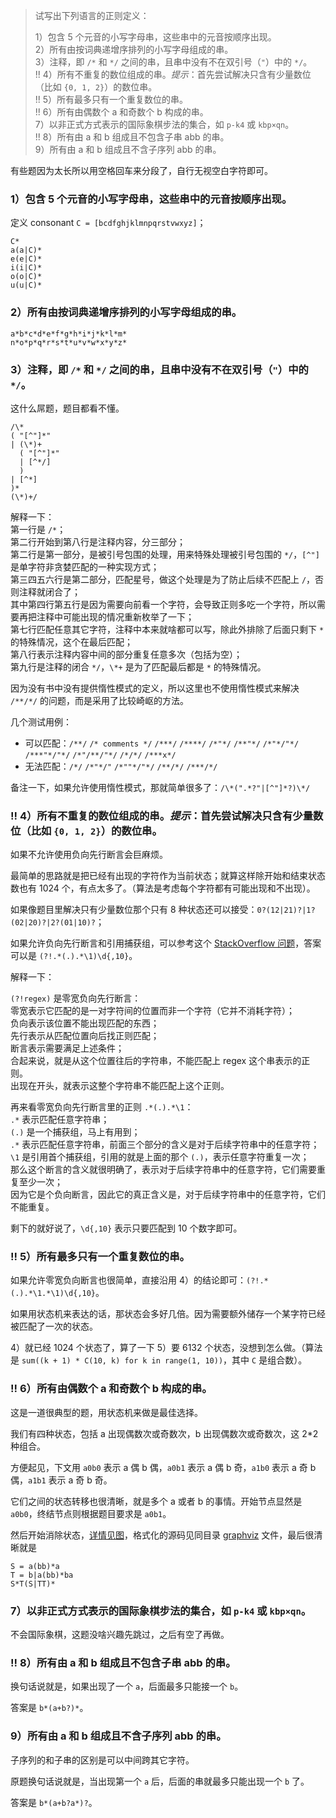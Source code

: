 > 试写出下列语言的正则定义：
>
> 1）包含 5 个元音的小写字母串，这些串中的元音按顺序出现。  
> 2）所有由按词典递增序排列的小写字母组成的串。  
> 3）注释，即 `/*` 和 `*/` 之间的串，且串中没有不在双引号（`"`）中的 `*/`。  
> !! 4）所有不重复的数位组成的串。*提示*：首先尝试解决只含有少量数位（比如 `{0, 1, 2}`）的数位串。  
> !! 5）所有最多只有一个重复数位的串。  
> !! 6）所有由偶数个 a 和奇数个 b 构成的串。  
> 7）以非正式方式表示的国际象棋步法的集合，如 `p-k4` 或 `kbp×qn`。  
> !! 8）所有由 a 和 b 组成且不包含子串 abb 的串。  
> 9）所有由 a 和 b 组成且不含子序列 abb 的串。  

有些题因为太长所以用空格回车来分段了，自行无视空白字符即可。

### 1）包含 5 个元音的小写字母串，这些串中的元音按顺序出现。

定义 consonant `C = [bcdfghjklmnpqrstvwxyz]`；
```
C*
a(a|C)*
e(e|C)*
i(i|C)*
o(o|C)*
u(u|C)*
```

### 2）所有由按词典递增序排列的小写字母组成的串。
```
a*b*c*d*e*f*g*h*i*j*k*l*m*
n*o*p*q*r*s*t*u*v*w*x*y*z*
```

### 3）注释，即 `/*` 和 `*/` 之间的串，且串中没有不在双引号（`"`）中的 `*/`。

这什么屌题，题目都看不懂。

```
/\*
( "[^"]*"
| (\*)+
  ( "[^"]*"
  | [^*/]
  )
| [^*]
)*
(\*)+/
```

解释一下：  
第一行是 `/*`；  
第二行开始到第八行是注释内容，分三部分；  
第二行是第一部分，是被引号包围的处理，用来特殊处理被引号包围的 `*/`，`[^"]` 是单字符非贪婪匹配的一种实现方式；  
第三四五六行是第二部分，匹配星号，做这个处理是为了防止后续不匹配上 `/`，否则注释就闭合了；  
其中第四行第五行是因为需要向前看一个字符，会导致正则多吃一个字符，所以需要再把注释中可能出现的情况重新枚举了一下；  
第七行匹配任意其它字符，注释中本来就啥都可以写，除此外排除了后面只剩下 `*` 的特殊情况，这个在最后匹配；  
第八行表示注释内容中间的部分重复任意多次（包括为空）；  
第九行是注释的闭合 `*/`，`\*+` 是为了匹配最后都是 `*` 的特殊情况。

因为没有书中没有提供惰性模式的定义，所以这里也不使用惰性模式来解决 `/**/*/` 的问题，而是采用了比较崎岖的方法。

几个测试用例：
* 可以匹配：`/**/` `/* comments */` `/***/` `/****/` `/*"*/` `/**"*/` `/*"*/"*/` `/***"*/"*/` `/*"/**/"*/` `/*/*/` `/***x*/`
* 无法匹配：`/*/` `/*"*/"` `/*""*/"*/` `/**/*/` `/***/*/`

备注一下，如果允许使用惰性模式，那就简单很多了：`/\*(".*?"|[^"]*?)\*/`

### !! 4）所有不重复的数位组成的串。*提示*：首先尝试解决只含有少量数位（比如 `{0, 1, 2}`）的数位串。

如果不允许使用负向先行断言会巨麻烦。

最简单的思路就是把已经有出现的字符作为当前状态；就算这样除开始和结束状态数也有 1024 个，有点太多了。（算法是考虑每个字符都有可能出现和不出现）。

如果像题目里解决只有少量数位那个只有 8 种状态还可以接受：`0?(12|21)?|1?(02|20)?|2?(01|10)?`；

如果允许负向先行断言和引用捕获组，可以参考这个 [StackOverflow 问题](https://stackoverflow.com/questions/20205653/regex-to-find-numbers-with-unique-digits)，答案可以是 `(?!.*(.).*\1)\d{,10}`。

解释一下：

`(?!regex)` 是零宽负向先行断言：  
零宽表示它匹配的是一对字符间的位置而非一个字符（它并不消耗字符）；  
负向表示该位置不能出现匹配的东西；  
先行表示从匹配位置向后找正则匹配；  
断言表示需要满足上述条件；  
合起来说，就是从这个位置往后的字符串，不能匹配上 regex 这个串表示的正则。  
出现在开头，就表示这整个字符串不能匹配上这个正则。

再来看零宽负向先行断言里的正则 `.*(.).*\1`：  
`.*` 表示匹配任意字符串；  
`(.)` 是一个捕获组，马上有用到；  
`.*` 表示匹配任意字符串，前面三个部分的含义是对于后续字符串中的任意字符；  
`\1` 是引用首个捕获组，引用的就是上面的那个 `(.)`，表示任意字符重复一次；  
那么这个断言的含义就很明确了，表示对于后续字符串中的任意字符，它们需要重复至少一次；  
因为它是个负向断言，因此它的真正含义是，对于后续字符串中的任意字符，它们不能重复。

剩下的就好说了，`\d{,10}` 表示只要匹配到 10 个数字即可。

### !! 5）所有最多只有一个重复数位的串。

如果允许零宽负向断言也很简单，直接沿用 4）的结论即可：`(?!.*(.).*\1.*\1)\d{,10}`。

如果用状态机来表达的话，那状态会多好几倍。因为需要额外储存一个某字符已经被匹配了一次的状态。

4）就已经 1024 个状态了，算了一下 5）要 6132 个状态，没想到怎么做。（算法是 `sum((k + 1) * C(10, k) for k in range(1, 10))`，其中 `C` 是组合数）。

### !! 6）所有由偶数个 a 和奇数个 b 构成的串。

这是一道很典型的题，用状态机来做是最佳选择。

我们有四种状态，包括 a 出现偶数次或奇数次，b 出现偶数次或奇数次，这 2\*2 种组合。

方便起见，下文用 `a0b0` 表示 a 偶 b 偶，`a0b1` 表示 a 偶 b 奇，`a1b0` 表示 a 奇 b 偶，`a1b1` 表示 a 奇 b 奇。

它们之间的状态转移也很清晰，就是多个 a 或者 b 的事情。开始节点显然是 `a0b0`，终结节点则根据题目要求是 `a0b1`。

然后开始消除状态，[详情见图](http://magjac.com/graphviz-visual-editor/?dot=digraph%20finite_state_machine%7Bsubgraph%20cluster_origin%7Blabel%3D%22%E5%88%9D%E5%A7%8B%22%3Bnode%5Bshape%3Ddoublecircle%5D%3Borigin_a0b0%20origin_a0b1%3Bnode%5Bshape%3Dcircle%2Cnodesep%3D3%5D%3B%7Brank%3Dsame%3Borigin_a0b0%5Blabel%3Da0b0%5D%3Borigin_a1b0%5Blabel%3Da1b0%5D%3B%7D%7Brank%3Dsame%3Borigin_a0b1%5Blabel%3Da0b1%5D%3Borigin_a1b1%5Blabel%3Da1b1%5D%3B%7Dorigin_a0b0-%3Eorigin_a1b0-%3Eorigin_a0b0%5Blabel%3Da%5D%3Borigin_a0b0-%3Eorigin_a0b1-%3Eorigin_a0b0%5Blabel%3Db%5D%3Borigin_a1b1-%3Eorigin_a0b1-%3Eorigin_a1b1%5Blabel%3Da%5D%3Borigin_a1b1%3Ane-%3Eorigin_a1b0%5Blabel%3Db%5D%3Borigin_a1b0-%3Eorigin_a1b1%5Blabel%3Db%5D%3B%7Dsubgraph%20cluster_first%7Blabel%3D%22%E6%B6%88%E5%8E%BBa1b0%22%3Bnode%5Bshape%3Ddoublecircle%5D%3Bfirst_a0b0%20first_a0b1%3Bnode%5Bshape%3Dcircle%5D%3Bfirst_a0b0%5Blabel%3Da0b0%5D%3B%7Brank%3Dsame%3Bfirst_a0b1%5Blabel%3Da0b1%5D%3Bfirst_a1b1%5Blabel%3Da1b1%5D%3B%7Dfirst_a0b0-%3Efirst_a0b0%5Blabel%3Daa%5D%3Bfirst_a0b0-%3Efirst_a0b1-%3Efirst_a0b0%5Blabel%3Db%5D%3Bfirst_a1b1-%3Efirst_a0b1-%3Efirst_a1b1%5Blabel%3Da%5D%3Bfirst_a1b1-%3Efirst_a1b1%5Blabel%3Dbb%5D%3Bfirst_a0b0-%3Efirst_a1b1%5Blabel%3Dab%5D%3Bfirst_a1b1-%3Efirst_a0b0%5Blabel%3Dba%5D%3B%7Dsubgraph%20cluster_second%20%7Blabel%3D%22%E6%B6%88%E5%8E%BBa1b1%22%3Bnode%5Bshape%3Ddoublecircle%5D%3Bsecond_a0b0%20second_a0b1%3Bnode%5Bshape%3Dcircle%5D%3Bsecond_a0b0%5Blabel%3Da0b0%5D%3Bsecond_a0b1%5Blabel%3Da0b1%5D%3Bsecond_a0b0-%3Esecond_a0b0%5Blabel%3D%22a%28bb%29%2Aa%22%5D%3Bsecond_a0b1-%3Esecond_a0b1%5Blabel%3D%22a%28bb%29%2Aa%22%5D%3Bsecond_a0b0-%3Esecond_a0b1%5Blabel%3D%22b%7Ca%28bb%29%2Aba%22%5D%3Bsecond_a0b1-%3Esecond_a0b0%3B%7D%7D)，格式化的源码见同目录 [graphviz](./6.gv) 文件，最后很清晰就是

```
S = a(bb)*a
T = b|a(bb)*ba
S*T(S|TT)*
```
### 7）以非正式方式表示的国际象棋步法的集合，如 `p-k4` 或 `kbp×qn`。

不会国际象棋，这题没啥兴趣先跳过，之后有空了再做。

### !! 8）所有由 a 和 b 组成且不包含子串 abb 的串。

换句话说就是，如果出现了一个 `a`，后面最多只能接一个 `b`。

答案是 `b*(a+b?)*`。

### 9）所有由 a 和 b 组成且不含子序列 abb 的串。

子序列的和子串的区别是可以中间跨其它字符。

原题换句话说就是，当出现第一个 `a` 后，后面的串就最多只能出现一个 `b` 了。

答案是 `b*(a+b?a*)?`。
